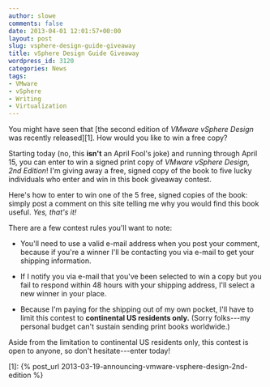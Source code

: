 ```yaml
---
author: slowe
comments: false
date: 2013-04-01 12:01:57+00:00
layout: post
slug: vsphere-design-guide-giveaway
title: vSphere Design Guide Giveaway
wordpress_id: 3120
categories: News
tags:
- VMware
- vSphere
- Writing
- Virtualization
---
```


You might have seen that [the second edition of _VMware vSphere Design_ was recently released][1]. How would you like to win a free copy?

Starting today (no, this **isn't** an April Fool's joke) and running through April 15, you can enter to win a signed print copy of _VMware vSphere Design, 2nd Edition_! I'm giving away a free, signed copy of the book to five lucky individuals who enter and win in this book giveaway contest.

Here's how to enter to win one of the 5 free, signed copies of the book: simply post a comment on this site telling me why you would find this book useful. _Yes, that's it!_

There are a few contest rules you'll want to note:

* You'll need to use a valid e-mail address when you post your comment, because if you're a winner I'll be contacting you via e-mail to get your shipping information.

* If I notify you via e-mail that you've been selected to win a copy but you fail to respond within 48 hours with your shipping address, I'll select a new winner in your place.

* Because I'm paying for the shipping out of my own pocket, I'll have to limit this contest to **continental US residents only.** (Sorry folks---my personal budget can't sustain sending print books worldwide.)

Aside from the limitation to continental US residents only, this contest is open to anyone, so don't hesitate---enter today!

[1]: {% post_url 2013-03-19-announcing-vmware-vsphere-design-2nd-edition %}
